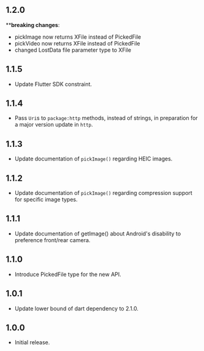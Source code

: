 ## 1.2.0

****breaking changes**:
- pickImage now returns XFile instead of PickedFile
- pickVideo now returns XFile instead of PickedFile
- changed LostData file parameter type to XFile

## 1.1.5

* Update Flutter SDK constraint.

## 1.1.4

* Pass `Uri`s to `package:http` methods, instead of strings, in preparation for a major version update in `http`.

## 1.1.3

* Update documentation of `pickImage()` regarding HEIC images.

## 1.1.2

* Update documentation of `pickImage()` regarding compression support for specific image types.

## 1.1.1

* Update documentation of getImage() about Android's disability to preference front/rear camera.

## 1.1.0

* Introduce PickedFile type for the new API.

## 1.0.1

* Update lower bound of dart dependency to 2.1.0.

## 1.0.0

* Initial release.
